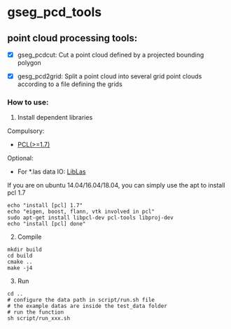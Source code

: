 # gseg_pcd_tools

## point cloud processing tools:

- [x] gseg_pcdcut: Cut a point cloud defined by a projected bounding polygon

- [x] gesg_pcd2grid: Split a point cloud into several grid point clouds according to a file defining the grids

### How to use:

1. Install dependent libraries

Compulsory:

- [PCL(>=1.7)](https://github.com/PointCloudLibrary/pcl)

Optional:

- For *.las data IO: [LibLas](https://github.com/libLAS/libLAS)

If you are on ubuntu 14.04/16.04/18.04, you can simply use the apt to install pcl 1.7

```
echo "install [pcl] 1.7"
echo "eigen, boost, flann, vtk involved in pcl"
sudo apt-get install libpcl-dev pcl-tools libproj-dev
echo "install [pcl] done"
```

2. Compile
```
mkdir build
cd build
cmake ..
make -j4
```

3. Run
```
cd ..
# configure the data path in script/run.sh file 
# the example datas are inside the test_data folder
# run the function
sh script/run_xxx.sh
```
